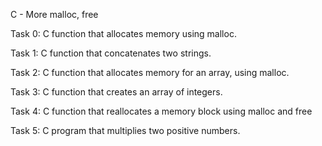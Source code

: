 C - More malloc, free

Task 0: C function that allocates memory using malloc.

Task 1: C function that concatenates two strings.

Task 2: C function that allocates memory for an array, using malloc.

Task 3: C function that creates an array of integers.

Task 4: C function that reallocates a memory block using malloc and free

Task 5: C program that multiplies two positive numbers.
